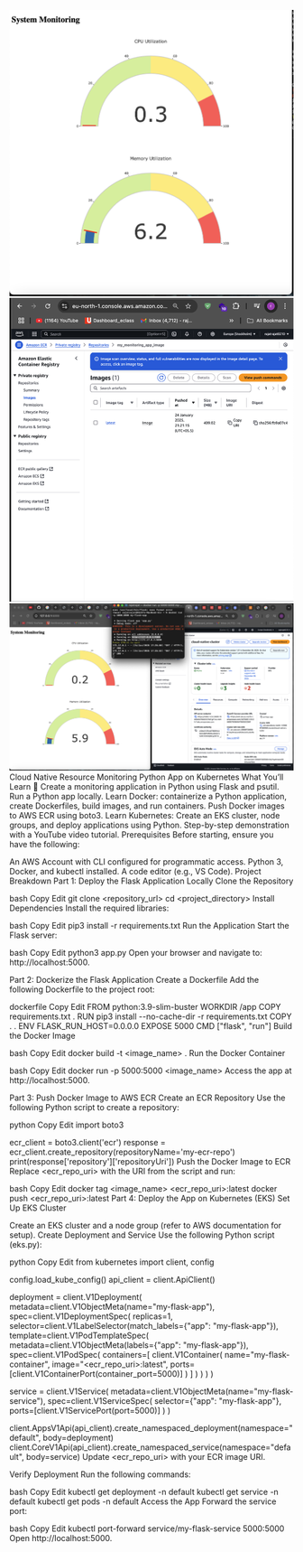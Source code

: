 ![image alt](https://github.com/rajatrajat0210/Cloud_Monitoring_Native/blob/master/cloud-monitoring-tool.jpg?raw=true)
![image alt](https://github.com/rajatrajat0210/Cloud_Monitoring_Native/blob/master/docker-image.jpg?raw=true)
![image alt](https://github.com/rajatrajat0210/Cloud_Monitoring_Native/blob/master/cloud-docker.jpg?raw=true)
Cloud Native Resource Monitoring Python App on Kubernetes
What You’ll Learn 🤯
Create a monitoring application in Python using Flask and psutil.
Run a Python app locally.
Learn Docker: containerize a Python application, create Dockerfiles, build images, and run containers.
Push Docker images to AWS ECR using boto3.
Learn Kubernetes: Create an EKS cluster, node groups, and deploy applications using Python.
Step-by-step demonstration with a YouTube video tutorial.
Prerequisites
Before starting, ensure you have the following:

An AWS Account with CLI configured for programmatic access.
Python 3, Docker, and kubectl installed.
A code editor (e.g., VS Code).
Project Breakdown
Part 1: Deploy the Flask Application Locally
Clone the Repository

bash
Copy
Edit
git clone <repository_url>
cd <project_directory>
Install Dependencies Install the required libraries:

bash
Copy
Edit
pip3 install -r requirements.txt
Run the Application Start the Flask server:

bash
Copy
Edit
python3 app.py
Open your browser and navigate to: http://localhost:5000.

Part 2: Dockerize the Flask Application
Create a Dockerfile Add the following Dockerfile to the project root:

dockerfile
Copy
Edit
FROM python:3.9-slim-buster
WORKDIR /app
COPY requirements.txt .
RUN pip3 install --no-cache-dir -r requirements.txt
COPY . .
ENV FLASK_RUN_HOST=0.0.0.0
EXPOSE 5000
CMD ["flask", "run"]
Build the Docker Image

bash
Copy
Edit
docker build -t <image_name> .
Run the Docker Container

bash
Copy
Edit
docker run -p 5000:5000 <image_name>
Access the app at http://localhost:5000.

Part 3: Push Docker Image to AWS ECR
Create an ECR Repository Use the following Python script to create a repository:

python
Copy
Edit
import boto3

ecr_client = boto3.client('ecr')
response = ecr_client.create_repository(repositoryName='my-ecr-repo')
print(response['repository']['repositoryUri'])
Push the Docker Image to ECR Replace <ecr_repo_uri> with the URI from the script and run:

bash
Copy
Edit
docker tag <image_name> <ecr_repo_uri>:latest
docker push <ecr_repo_uri>:latest
Part 4: Deploy the App on Kubernetes (EKS)
Set Up EKS Cluster

Create an EKS cluster and a node group (refer to AWS documentation for setup).
Create Deployment and Service Use the following Python script (eks.py):

python
Copy
Edit
from kubernetes import client, config

config.load_kube_config()
api_client = client.ApiClient()

deployment = client.V1Deployment(
    metadata=client.V1ObjectMeta(name="my-flask-app"),
    spec=client.V1DeploymentSpec(
        replicas=1,
        selector=client.V1LabelSelector(match_labels={"app": "my-flask-app"}),
        template=client.V1PodTemplateSpec(
            metadata=client.V1ObjectMeta(labels={"app": "my-flask-app"}),
            spec=client.V1PodSpec(
                containers=[
                    client.V1Container(
                        name="my-flask-container",
                        image="<ecr_repo_uri>:latest",
                        ports=[client.V1ContainerPort(container_port=5000)]
                    )
                ]
            )
        )
    )
)

service = client.V1Service(
    metadata=client.V1ObjectMeta(name="my-flask-service"),
    spec=client.V1ServiceSpec(
        selector={"app": "my-flask-app"},
        ports=[client.V1ServicePort(port=5000)]
    )
)

client.AppsV1Api(api_client).create_namespaced_deployment(namespace="default", body=deployment)
client.CoreV1Api(api_client).create_namespaced_service(namespace="default", body=service)
Update <ecr_repo_uri> with your ECR image URI.

Verify Deployment Run the following commands:

bash
Copy
Edit
kubectl get deployment -n default
kubectl get service -n default
kubectl get pods -n default
Access the App Forward the service port:

bash
Copy
Edit
kubectl port-forward service/my-flask-service 5000:5000
Open http://localhost:5000.



